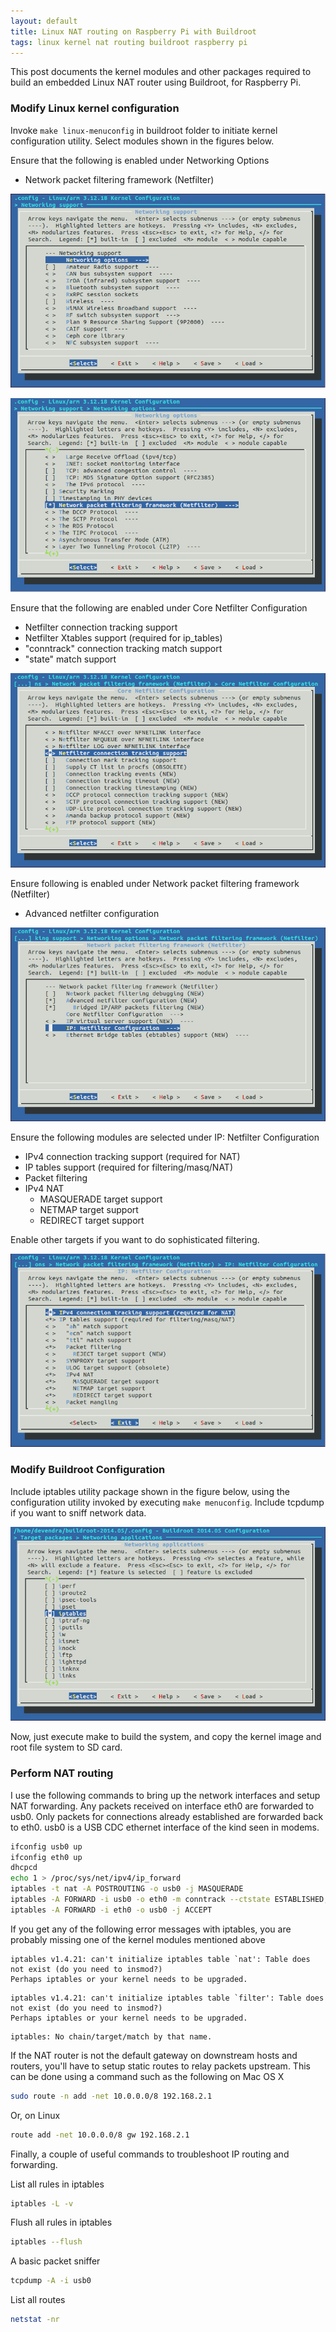 ```yaml
---
layout: default
title: Linux NAT routing on Raspberry Pi with Buildroot
tags: linux kernel nat routing buildroot raspberry pi
---
```


This post documents the kernel modules and other packages required to build an embedded Linux NAT router using Buildroot, for Raspberry Pi.

### Modify Linux kernel configuration

Invoke `make linux-menuconfig` in buildroot folder to initiate kernel configuration utility. Select modules shown in the figures below.

Ensure that the following is enabled under Networking Options

* Network packet filtering framework (Netfilter)

![Networking Options](/assets/img/buildroot-kernel-networking.png)

![Network packet filtering framework](/assets/img/buildroot-kernel-networking-npf.png)

Ensure that the following are enabled under Core Netfilter Configuration

* Netfilter connection tracking support
* Netfilter Xtables support (required for ip_tables)
* "conntrack" connection tracking match support
* "state" match support

![Core Netfilter Configuration](/assets/img/buildroot-kernel-networking-netfilter.png)

Ensure following is enabled under Network packet filtering framework (Netfilter)

* Advanced netfilter configuration

![IP: Netfilter Configuration](/assets/img/buildroot-kernel-networking-netfilter-config.png)

Ensure the following modules are selected under IP: Netfilter Configuration

* IPv4 connection tracking support (required for NAT)
* IP tables support (required for filtering/masq/NAT)
* Packet filtering
* IPv4 NAT
    * MASQUERADE target support
    * NETMAP target support
    * REDIRECT target support

Enable other targets if you want to do sophisticated filtering.

![IPv4 packet filtering and NAT](/assets/img/buildroot-kernel-networking-netfilter-config-ip.png)

### Modify Buildroot Configuration

Include iptables utility package shown in the figure below, using the configuration utility invoked by executing `make menuconfig`. Include tcpdump if you want to sniff network data.

![Buildroot iptables](/assets/img/buildroot-packages-iptables.png)

Now, just execute make to build the system, and copy the kernel image and root file system to SD card.

### Perform NAT routing

I use the following commands to bring up the network interfaces and setup NAT forwarding. Any packets received on interface eth0 are forwarded to usb0\. Only packets for connections already established are forwarded back to eth0\. usb0 is a USB CDC ethernet interface of the kind seen in modems.

```bash
ifconfig usb0 up
ifconfig eth0 up
dhcpcd
echo 1 > /proc/sys/net/ipv4/ip_forward
iptables -t nat -A POSTROUTING -o usb0 -j MASQUERADE
iptables -A FORWARD -i usb0 -o eth0 -m conntrack --ctstate ESTABLISHED,RELATED -j ACCEPT
iptables -A FORWARD -i eth0 -o usb0 -j ACCEPT
```

If you get any of the following error messages with iptables, you are probably missing one of the kernel modules mentioned above

```text
iptables v1.4.21: can't initialize iptables table `nat': Table does not exist (do you need to insmod?)
Perhaps iptables or your kernel needs to be upgraded.
```

```text
iptables v1.4.21: can't initialize iptables table `filter': Table does not exist (do you need to insmod?)
Perhaps iptables or your kernel needs to be upgraded.
```

```text
iptables: No chain/target/match by that name.
```

If the NAT router is not the default gateway on downstream hosts and routers, you'll have to setup static routes to relay packets upstream. This can be done using a command such as the following on Mac OS X

```bash
sudo route -n add -net 10.0.0.0/8 192.168.2.1
```

Or, on Linux

```bash
route add -net 10.0.0.0/8 gw 192.168.2.1
```

Finally, a couple of useful commands to troubleshoot IP routing and forwarding.

List all rules in iptables

```bash
iptables -L -v
```

Flush all rules in iptables

```bash
iptables --flush
```

A basic packet sniffer

```bash
tcpdump -A -i usb0
```

List all routes

```bash
netstat -nr
```
